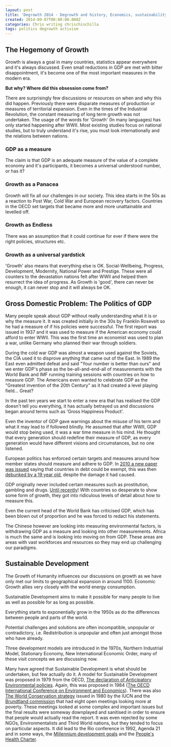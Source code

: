 ```yaml
---
layout: post
title: 'Degrowth 2014 - Degrowth and history, Economics, sustainability, power'
created: 2014-09-07T00:00:00.000Z
categories: Chris writing chrischinchilla
tags: politics degrowth activism
---
```


## The Hegemony of Growth

Growth is always a goal in many countries, statistics appear everywhere and it's always discussed. Even small reductions in GDP are met with bitter disappointment, it's become one of the most important measures in the modern era.

**But why? Where did this obsession come from?**

There are surprisingly few discussions or resources on when and why this did happen. Previously there were disparate measures of production or measures of territorial expansion. Even in the times of the Industrial Revolution, the constant measuring of long term growth was not undertaken. The usage of the words for 'Growth' (In many languages) has only started happening after WWII. Most existing studies focus on national studies, but to truly understand it's rise, you must look internationally and the relations between nations.

### GDP as a measure

The claim is that GDP is an adequate measure of the value of a complete economy and it's participants, it becomes a universal understood number, or has it?

### Growth as a Panacea

Growth will fix all our challenges in our society. This idea starts in the 50s as a reaction to Post War, Cold War and European recovery factors. Countries in the OECD set targets that became more and more unattainable and levelled off.

### Growth as Endless

There was an assumption that it could continue for ever if there were the right policies, structures etc.

### Growth as a universal yardstick

'Growth' also means that everything else is OK. Social-Wellbeing, Progress, Development, Modernity, National Power and Prestige. These were all counters to the devastation nations felt after WWII and helped them resurrect the idea of progress. As Growth is 'good', there can never be enough, it can never stop and it will always be OK.

## Gross Domestic Problem: The Politics of GDP

Many people speak about GDP without really understanding what it is or why the measure it. It was created initially in the 30s by Franklin Rosevelt so he had a measure of if his policies were successful. The first report was issued in 1937 and it was used to measure if the American economy could afford to enter WWII. This was the first time an economist was used to plan a war, unlike Germany who planned their war through soldiers.

During the cold war GDP was almost a weapon used against the Soviets, the CIA used it to disprove anything that came out of the East. In 1989 the East even admitted defeat and said "Your number is better than ours" and we enter GDP's phase as the be-all-and-end-all of measurements with the World Bank and IMF running training sessions with countries on how to measure GDP. The Americans even wanted to celebrate GDP as the "Greatest invention of the 20th Century" as it had created a level playing field... Great?

In the past ten years we start to enter a new era that has realised the GDP doesn't tell you everything, it has actually betrayed us and discussions began around terms such as 'Gross Happiness Product'.

Even the inventor of GDP gave warnings about the misuse of his term and what it may lead to if followed blindly. He assumed that after WWII, GDP would stop being used, it was a war time measure in his mind. He thought that every generation should redefine their measure of GDP, as every generation would have different visions and circumstances, but no one listened.

European politics has enforced certain targets and measures around how member states should measure and adhere to GDP. In [2010 a new paper was issued](http://www.nber.org/papers/w15639) saying that countries in debt could be exempt, this was then [debunked by a 19 year old](http://www.bbc.com/news/magazine-22223190), despite the damage it had caused.

GDP originally never included certain measures such as prostitution, gambling and drugs. [Until recently](https://www.google.com/search?q=sex+drugs+and+gdp&ie=utf-8&oe=utf-8&aq=t&gws_rd=ssl)! With countries so desperate to show some form of growth, they got into ridiculous levels of detail about how to measure this.

Even the current head of the World Bank has criticised GDP, which has been blown out of proportion and he was forced to redact his statements.

The Chinese however are looking into measuring environmental factors, is withdrawing GDP as a measure and looking into other measurements. Africa is much the same and is looking into moving on from GDP. These areas are areas with vast workforces and resources so they may end up challenging our paradigms.

## Sustainable Development

The Growth of Humanity influences our discussions on growth as we have only met our limits to geographical expansion in around 1100\. Economic Growth allies very closely with the world energy consumption.

Sustainable Development aims to make it possible for many people to live as well as possible for as long as possible.

Everything starts to exponentially grow in the 1950s as do the differences between people and parts of the world.

Potential challenges and solutions are often incompatible, unpopular or contradictory, i.e. Redistribution is unpopular and often just amongst those who have already.

Three development models are introduced in the 1970s, Northern Industrial Model, Stationary Economy, New International Economic Order, many of these visit concepts we are discussing now.

Many have agreed that Sustainable Development is what should be undertaken, but few actually do it. A model for Sustainable Development was proposed in 1979 from the OECD, [The declaration of Anticipatory Environmental policies](http://acts.oecd.org/Instruments/ShowInstrumentView.aspx?InstrumentID=67&Lang=en&Book=False). Again, this was proposed in 1984 ([The OECD International Conference on Environment and Economics](http://acts.oecd.org/Instruments/ShowInstrumentView.aspx?InstrumentID=68&Lang=en&Book=False)). There was also [The World Conservation strategy](https://portals.iucn.org/library/efiles/documents/WCS-004.pdf) issued in 1980 by the IUCN and the [Brundtland commission](http://en.wikipedia.org/wiki/Brundtland_Commission) that had eight open meetings looking more at poverty. These meetings looked at some complex and important issues but the final results were someway downplayed and sanitised in order to ensure that people would actually read the report. It was even rejected by some NGOs, Environmentalists and Third World nations, but they tended to focus on particular aspects. It did lead to the Rio conference in 1992, Agenda 21 and in some ways, the [Millennium development goals](http://www.un.org/millenniumgoals/) and the [People's Health Charter](http://www.phmovement.org/en/resources/charters/peopleshealth).
